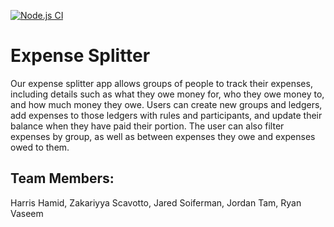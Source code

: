 [![Node.js CI](https://github.com/Jordan-Tam/agile-project/actions/workflows/node.js.yml/badge.svg)](https://github.com/Jordan-Tam/agile-project/actions/workflows/node.js.yml)

# Expense Splitter

Our expense splitter app allows groups of people to track their expenses, including details such
as what they owe money for, who they owe money to, and how much money they owe. Users
can create new groups and ledgers, add expenses to those ledgers with rules and participants,
and update their balance when they have paid their portion. The user can also filter expenses
by group, as well as between expenses they owe and expenses owed to them.

## Team Members:

Harris Hamid, Zakariyya Scavotto, Jared Soiferman, Jordan Tam, Ryan Vaseem

